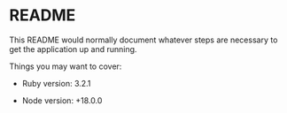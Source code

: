 # README

This README would normally document whatever steps are necessary to get the
application up and running.

Things you may want to cover:

* Ruby version: 3.2.1

* Node version: +18.0.0

